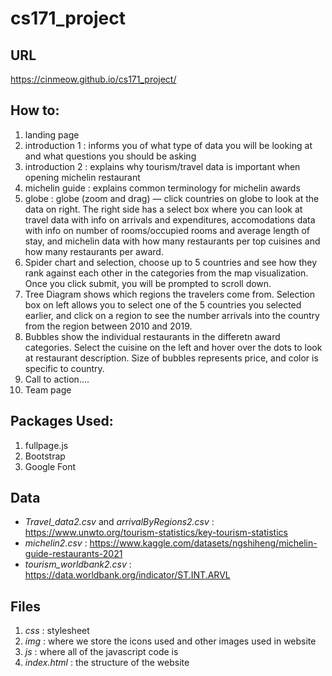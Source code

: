 # cs171_project

## URL
https://cinmeow.github.io/cs171_project/

## How to: 
1. landing page
2. introduction 1 : informs you of what type of data you will be looking at and what questions you should be asking
3. introduction 2 : explains why tourism/travel data is important when opening michelin restaurant
4. michelin guide : explains common terminology for michelin awards
5. globe : globe (zoom and drag) — click countries on globe to look at the data on right. The right side has a select box where you can look at travel data with info on arrivals and expenditures, accomodations data with info on number of rooms/occupied rooms and average length of stay, and michelin data with how many restaurants per top cuisines and how many restaurants per award.
6. Spider chart and selection, choose up to 5 countries and see how they rank against each other in the categories from the map visualization. Once you click submit, you will be prompted to scroll down.
7. Tree Diagram shows which regions the travelers come from. Selection box on left allows you to select one of the 5 countries you selected earlier, and click on a region to see the number arrivals into the country from the region between 2010 and 2019.
8. Bubbles show the individual restaurants in the differetn award categories. Select the cuisine on the left and hover over the dots to look at restaurant description. Size of bubbles represents price, and color is specific to country.
9. Call to action....
10. Team page

## Packages Used: 
1. fullpage.js
2. Bootstrap
3. Google Font

## Data
* _Travel_data2.csv_ and _arrivalByRegions2.csv_ : https://www.unwto.org/tourism-statistics/key-tourism-statistics
* _michelin2.csv_ : https://www.kaggle.com/datasets/ngshiheng/michelin-guide-restaurants-2021
* _tourism_worldbank2.csv_ : https://data.worldbank.org/indicator/ST.INT.ARVL

## Files
1. _css_ : stylesheet
2. _img_ : where we store the icons used and other images used in website
3. _js_ : where all of the javascript code is
4. _index.html_ : the structure of the website
